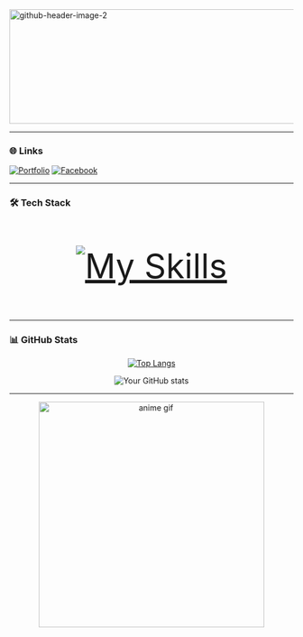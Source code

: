 <img width="1024" height="203" alt="github-header-image-2" src="https://github.com/user-attachments/assets/bcf9822c-9045-41d1-8a9a-2b6852bdf99a" />

---


 ### **🌐 Links**  
    
  [![Portfolio](https://img.shields.io/badge/Portfolio-000000?style=for-the-badge&logo=github&logoColor=white)](https://razel-rollback.github.io/razel-rollback.com/)
  [![Facebook](https://img.shields.io/badge/Facebook-1877F2?style=for-the-badge&logo=facebook&logoColor=white)](https://www.facebook.com/razel.ponce.10/)
  <!--[![LinkedIn](https://img.shields.io/badge/LinkedIn-0077B5?style=for-the-badge&logo=linkedin&logoColor=white)](https://linkedin.com/in/your-profile)-->
  
<!-- This is a comment and won't appear in the [![Twitter](https://img.shields.io/badge/Twitter-1DA1F2?style=for-the-badge&logo=twitter&logoColor=white)](https://twitter.com/your-handle)rendered README -->

---
### **🛠️ Tech Stack**  
<div align="center" style="font-size: 60px; margin: 20px 0;">

[![My Skills](https://skillicons.dev/icons?i=html,css,bootstrap,php,laravel,java,python,github&theme=dark&perline=5)](https://skillicons.dev)

</div>

---

### **📊 GitHub Stats**  
<div align="center">

[![Top Langs](https://github-readme-stats.vercel.app/api/top-langs/?username=razel-rollback&layout=compact&theme=nightowl)](https://github.com/razel-rollback)


![Your GitHub stats](https://github-readme-stats.vercel.app/api?username=razel-rollback&show_icons=true&theme=nightowl)

</div>

---

<div align="center">
  <img src="https://media1.giphy.com/media/v1.Y2lkPTc5MGI3NjExZXR5eTcyampxMDBwYzU0eDMxbzJ1MWh0b2dnc2RjMTByZzZzeTQ3ZSZlcD12MV9pbnRlcm5hbF9naWZfYnlfaWQmY3Q9Zw/3o6wrFDUUCey0bdBUk/giphy.gif" alt="anime gif" width="400"/>
</div>
